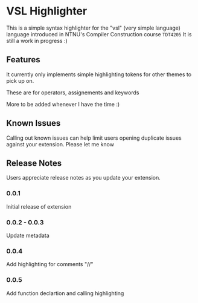 # VSL Highlighter

This is a simple syntax highlighter for the "vsl" (very simple language) language introduced in NTNU's Compiler Construction course `TDT4205` It is still a work in progress :)

## Features

It currently only implements simple highlighting tokens for other themes to pick up on.

These are for operators, assignements and keywords

More to be added whenever I have the time :)

## Known Issues

Calling out known issues can help limit users opening duplicate issues against your extension. Please let me know

## Release Notes

Users appreciate release notes as you update your extension.

### 0.0.1

Initial release of extension

### 0.0.2 - 0.0.3

Update metadata

### 0.0.4

Add highlighting for comments "//"

### 0.0.5

Add function declartion and calling highlighting
